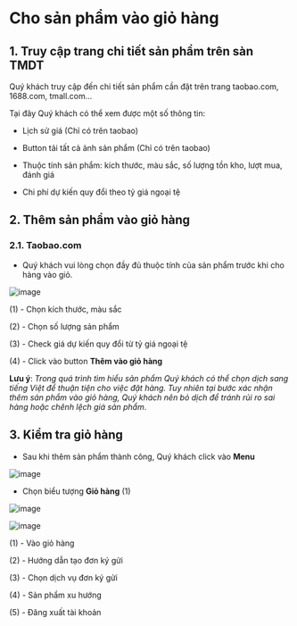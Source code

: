 # Cho sản phẩm vào giỏ hàng

## 1. Truy cập trang chi tiết sản phẩm trên sàn TMDT

Quý khách truy cập đến chi tiết sản phẩm cần đặt trên trang taobao.com, 1688.com, tmall.com...

Tại đây Quý khách có thể xem được một số thông tin:

- Lịch sử giá (Chỉ có trên taobao)

- Button tải tất cả ảnh sản phẩm (Chỉ có trên taobao)

- Thuộc tính sản phẩm: kích thước, màu sắc, số lượng tồn kho, lượt mua, đánh giá

- Chi phí dự kiến quy đổi theo tỷ giá ngoại tệ

## 2. Thêm sản phẩm vào giỏ hàng

### 2.1. Taobao.com

- Quý khách vui lòng chọn đầy đủ thuộc tính của sản phẩm trước khi cho hàng vào giỏ.

![image](https://user-images.githubusercontent.com/73226975/138026354-08962041-81f4-4d3f-9c16-bcd0f48aeb58.png)

(1) - Chọn kích thước, màu sắc

(2) - Chọn số lượng sản phẩm

(3) - Check giá dự kiến quy đổi từ tỷ giá ngoại tệ

(4) - Click vào button **Thêm vào giỏ hàng**


**Lưu ý**: _Trong quá trình tìm hiểu sản phẩm Quý khách có thể chọn dịch sang tiếng Việt để thuận tiện cho việc đặt hàng. Tuy nhiên tại bước xác nhận thêm sản phẩm vào giỏ hàng, Quý khách nên bỏ dịch để tránh rủi ro sai hàng hoặc chênh lệch giá sản phẩm_.

## 3. Kiểm tra giỏ hàng

- Sau khi thêm sản phẩm thành công, Quý khách click vào **Menu**

![image](https://user-images.githubusercontent.com/73226975/138026564-67ae5676-4ca6-467a-a559-6e15b350e5a2.png)

- Chọn biểu tượng **Giỏ hàng** (1) 

![image](https://user-images.githubusercontent.com/73226975/138026656-2ead95f9-c3f2-41b5-8f35-862a45730a04.png)

![image](https://user-images.githubusercontent.com/73226975/138027716-75d738a9-5473-44c7-b746-0e075457b592.png)

(1) - Vào giỏ hàng

(2) - Hướng dẫn tạo đơn ký gửi

(3) - Chọn dịch vụ đơn ký gửi

(4) - Sản phẩm xu hướng

(5) - Đăng xuất tài khoản



